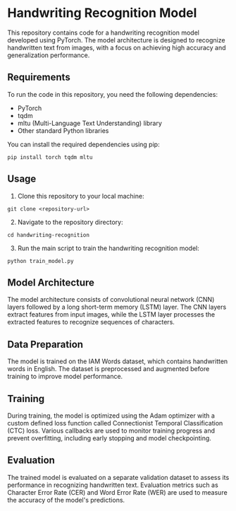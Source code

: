 # Handwriting Recognition Model

This repository contains code for a handwriting recognition model developed using PyTorch. The model architecture is designed to recognize handwritten text from images, with a focus on achieving high accuracy and generalization performance.

## Requirements

To run the code in this repository, you need the following dependencies:

- PyTorch
- tqdm
- mltu (Multi-Language Text Understanding) library
- Other standard Python libraries

You can install the required dependencies using pip:

```
pip install torch tqdm mltu
```

## Usage

1. Clone this repository to your local machine:

```
git clone <repository-url>
```

2. Navigate to the repository directory:

```
cd handwriting-recognition
```

3. Run the main script to train the handwriting recognition model:

```
python train_model.py
```

## Model Architecture

The model architecture consists of convolutional neural network (CNN) layers followed by a long short-term memory (LSTM) layer. The CNN layers extract features from input images, while the LSTM layer processes the extracted features to recognize sequences of characters.

## Data Preparation

The model is trained on the IAM Words dataset, which contains handwritten words in English. The dataset is preprocessed and augmented before training to improve model performance.

## Training

During training, the model is optimized using the Adam optimizer with a custom defined loss function called Connectionist Temporal Classification (CTC) loss. Various callbacks are used to monitor training progress and prevent overfitting, including early stopping and model checkpointing.

## Evaluation

The trained model is evaluated on a separate validation dataset to assess its performance in recognizing handwritten text. Evaluation metrics such as Character Error Rate (CER) and Word Error Rate (WER) are used to measure the accuracy of the model's predictions.
